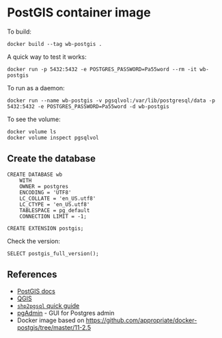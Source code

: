 # PostGIS container image

To build: 

    docker build --tag wb-postgis .

A quick way to test it works:

    docker run -p 5432:5432 -e POSTGRES_PASSWORD=Pa55word --rm -it wb-postgis

To run as a daemon:

    docker run --name wb-postgis -v pgsqlvol:/var/lib/postgresql/data -p 5432:5432 -e POSTGRES_PASSWORD=Pa55word -d wb-postgis

To see the volume:

    docker volume ls
    docker volume inspect pgsqlvol

## Create the database

    CREATE DATABASE wb
        WITH 
        OWNER = postgres
        ENCODING = 'UTF8'
        LC_COLLATE = 'en_US.utf8'
        LC_CTYPE = 'en_US.utf8'
        TABLESPACE = pg_default
        CONNECTION LIMIT = -1;

    CREATE EXTENSION postgis;

Check the version:

    SELECT postgis_full_version();



## References

* [PostGIS docs](https://postgis.net/documentation/)
* [QGIS](https://docs.qgis.org/3.4/en/docs/index.html)
* [`shp2pgsql` quick guide](https://www.bostongis.com/pgsql2shp_shp2pgsql_quickguide.bqg)
* [pgAdmin](https://www.pgadmin.org/) - GUI for Postgres admin
* Docker image based on https://github.com/appropriate/docker-postgis/tree/master/11-2.5 
